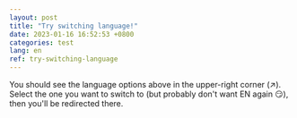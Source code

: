 ```yaml
---
layout: post
title: "Try switching language!"
date: 2023-01-16 16:52:53 +0800
categories: test
lang: en
ref: try-switching-language
---
```


You should see the language options above in the upper-right corner (↗). Select the one you want to switch to (but probably don't want EN again :smirk:), then you'll be redirected there.
